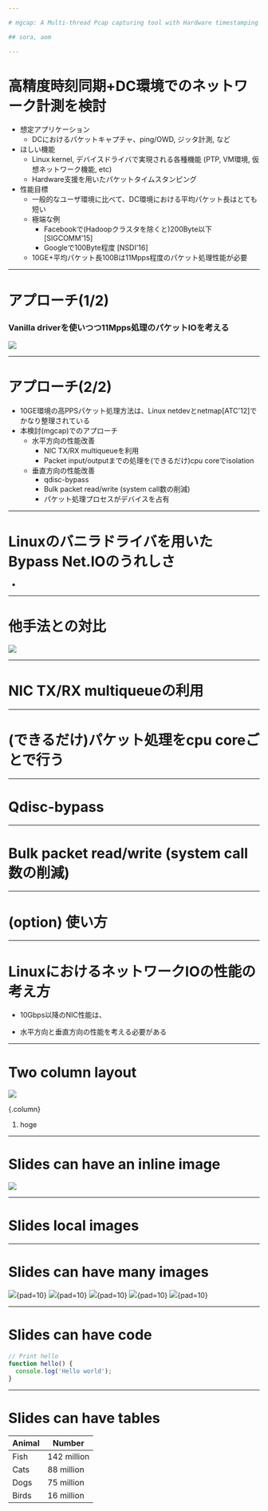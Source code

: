 ```yaml
---

# mgcap: A Multi-thread Pcap capturing tool with Hardware timestamping

## sora, aom

---
```


# 高精度時刻同期+DC環境でのネットワーク計測を検討

* 想定アプリケーション
  - DCにおけるパケットキャプチャ、ping/OWD, ジッタ計測, など
* ほしい機能
  - Linux kernel, デバイスドライバで実現される各種機能 (PTP, VM環境, 仮想ネットワーク機能, etc)
  - Hardware支援を用いたパケットタイムスタンピング
* 性能目標
  - 一般的なユーザ環境に比べて、DC環境における平均パケット長はとても短い
  - 極端な例
    * Facebookで(Hadoopクラスタを除くと)200Byte以下 \[SIGCOMM'15\]
    * Googleで100Byte程度 \[NSDI'16\]
  - 10GE+平均パケット長100Bは11Mpps程度のパケット処理性能が必要

---

# アプローチ(1/2)
### Vanilla driverを使いつつ11Mpps処理のパケットIOを考える

![](https://raw.githubusercontent.com/sora/slide/master/iij_201611/images/approach1.png)

---

# アプローチ(2/2)

* 10GE環境の高PPSパケット処理方法は、Linux netdevとnetmap\[ATC'12\]でかなり整理されている
* 本検討(mgcap)でのアプローチ
  - 水平方向の性能改善
    * NIC TX/RX multiqueueを利用
    * Packet input/outputまでの処理を(できるだけ)cpu coreでisolation
  - 垂直方向の性能改善
    * qdisc-bypass
    * Bulk packet read/write (system call数の削減)
    * パケット処理プロセスがデバイスを占有

---

# Linuxのバニラドライバを用いたBypass Net.IOのうれしさ

*

---

# 他手法との対比

![](https://raw.githubusercontent.com/sora/slide/master/iij_201611/images/approach2.png)

---

# NIC TX/RX multiqueueの利用

---

# (できるだけ)パケット処理をcpu coreごとで行う

---

# Qdisc-bypass

---

# Bulk packet read/write (system call数の削減)

---

# (option) 使い方

---
# LinuxにおけるネットワークIOの性能の考え方

* 10Gbps以降のNIC性能は、

* 水平方向と垂直方向の性能を考える必要がある

---

# Two column layout

![](https://raw.githubusercontent.com/sora/slide/master/iij_201611/images/overview.png)

{.column}

1. hoge

---

# Slides can have an inline image

![](https://source.unsplash.com/WLUHO9A_xik/1600x900)

---

# Slides local images

---

# Slides can have many images

![](https://www.gstatic.com/images/branding/product/2x/drive_36dp.png){pad=10}
![](https://www.gstatic.com/images/branding/product/2x/docs_36dp.png){pad=10}
![](https://www.gstatic.com/images/branding/product/2x/sheets_36dp.png){pad=10}
![](https://www.gstatic.com/images/branding/product/2x/slides_36dp.png){pad=10}
![](https://www.gstatic.com/images/branding/product/2x/forms_36dp.png){pad=10}

---

# Slides can have code

```javascript
// Print hello
function hello() {
  console.log('Hello world');
}
```

---
# Slides can have tables

Animal | Number
-------|--------
Fish   | 142 million
Cats   | 88 million
Dogs   | 75 million
Birds  | 16 million
